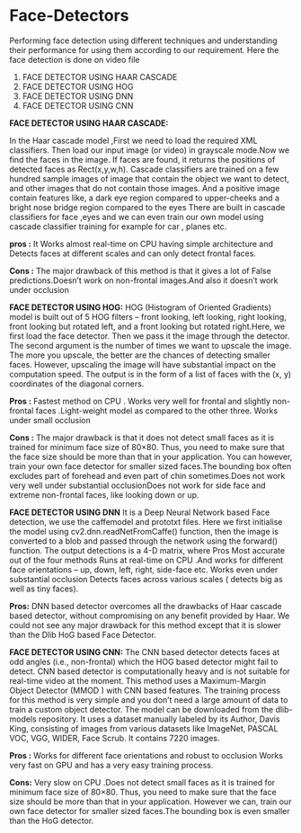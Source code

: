 # Face-Detectors
Performing face detection using  different techniques and understanding their performance for using them according to our requirement.
Here the face detection is done on video file

1. FACE DETECTOR USING HAAR CASCADE
2. FACE DETECTOR USING HOG
3. FACE DETECTOR USING DNN
4. FACE DETECTOR USING CNN


__FACE DETECTOR USING HAAR CASCADE:__

In the Haar cascade model ,First we need to load the required XML classifiers. Then load our input image (or video) in grayscale mode.Now we find the faces in the image. If faces are found, it returns the positions of detected faces as Rect(x,y,w,h).
Cascade classifiers are trained on a few hundred sample images of image that contain the object we want to detect, and other images that do not contain those images. And a positive image contain features like, a dark eye region compared to upper-cheeks and a bright nose bridge region compared to the eyes
There are built in cascade classifiers for face ,eyes and we can even train our own model using cascade classifier training for example for car , planes etc.

__pros :__ 
It Works almost real-time on CPU having simple architecture and  Detects faces at different scales and can only detect frontal faces.

__Cons :__ 
The major drawback of this method is that it gives a lot of False predictions.Doesn’t work on non-frontal images.And also it doesn’t work under occlusion


__FACE DETECTOR USING HOG:__
HOG (Histogram of Oriented Gradients) model is built out of 5 HOG filters – front looking, left looking, right looking, front looking but rotated left, and a front looking but rotated right.Here, we first load the face detector. Then we pass it the image through the detector. The second argument is the number of times we want to upscale the image. The more you upscale, the better are the chances of detecting smaller faces. However, upscaling the image will have substantial impact on the computation speed. The output is in the form of a list of faces with the (x, y) coordinates of the diagonal corners.

__Pros :__
Fastest method on CPU . Works very well for frontal and slightly non-frontal faces .Light-weight model as compared to the other three. Works under small occlusion

__Cons :__
The major drawback is that it does not detect small faces as it is trained for minimum face size of 80×80. Thus, you need to make sure that the face size should be more than that in your application. You can however, train your own face detector for smaller sized faces.The bounding box often excludes part of forehead and even part of chin sometimes.Does not work very well under substantial occlusionDoes not work for side face and extreme non-frontal faces, like looking down or up.

__FACE DETECTOR USING DNN__
It is a Deep Neural Network based Face detection, we use the caffemodel and prototxt files. Here we first initialise the model using cv2.dnn.readNetFromCaffe() function, then the image is converted to a blob and passed through the network using the forward() function. The output detections is a 4-D matrix, where Pros Most accurate out of the four methods Runs at real-time on CPU .And works for different face orientations – up, down, left, right, side-face etc. Works even under substantial occlusion Detects faces across various scales ( detects big as well as tiny faces).

__Pros:__
DNN based detector overcomes all the drawbacks of Haar cascade based detector, without compromising on any benefit provided by Haar. We could not see any major drawback for this method except that it is slower than the Dlib HoG based Face Detector.

__FACE DETECTOR USING CNN:__
The CNN based detector detects faces at odd angles (i.e., non-frontal) which the HOG based detector might fail to detect. CNN based detector is computationally heavy and is not suitable for real-time video at the moment. This method uses a Maximum-Margin Object Detector (MMOD ) with CNN based features. The training process for this method is very simple and you don’t need a large amount of data to train a custom object detector. The model can be downloaded from the dlib-models repository. It uses a dataset manually labeled by its Author, Davis King, consisting of images from various datasets like ImageNet, PASCAL VOC, VGG, WIDER, Face Scrub. It contains 7220 images. 

__Pros :__
Works for different face orientations and robust to occlusion
Works very fast on GPU  and has a very easy training process.

__Cons:__
Very slow on CPU .Does not detect small faces as it is trained for minimum face size of 80×80. Thus, you need to make sure that the face size should be more than that in your application. However we can, train our own face detector for smaller sized faces.The bounding box is even smaller than the HoG detector.
 





 

